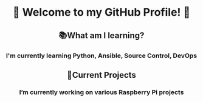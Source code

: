 <h1 align="center">👋 Welcome to my GitHub Profile! 👋</h1>

<h2 align="center">📚What am I learning?</h2>
<h3 align="center">I'm currently learning Python, Ansible, Source Control, DevOps</h3>

<h2 align="center">🔭Current Projects</h2>
<h3 align="center">I’m currently working on various Raspberry Pi projects</h3>



<!--
**slim941/slim941** is a ✨ _special_ ✨ repository because its `README.md` (this file) appears on your GitHub profile.

Here are some ideas to get you started:

- 🔭 I’m currently working on ...
- 🌱 I’m currently learning ...
- 👯 I’m looking to collaborate on ...
- 🤔 I’m looking for help with ...
- 💬 Ask me about ...
- 📫 How to reach me: ...
- 😄 Pronouns: ...
- ⚡ Fun fact: ...
-->